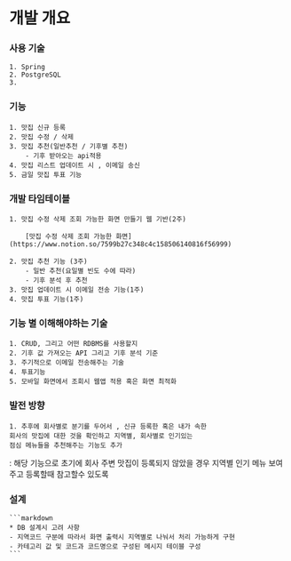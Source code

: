 # 개발 개요

### 사용 기술
    1. Spring 
    2. PostgreSQL
    3. 
### 기능
    1. 맛집 신규 등록
    2. 맛집 수정 / 삭제
    3. 맛집 추천(일반추천 / 기후별 추천)
        - 기후 받아오는 api적용
    4. 맛집 리스트 업데이트 시 , 이메일 송신
    5. 금일 맛집 투표 기능

### 개발 타임테이블
    1. 맛집 수정 삭제 조회 가능한 화면 만들기 웹 기반(2주)
        
        [맛집 수정 삭제 조회 가능한 화면](https://www.notion.so/7599b27c348c4c158506140816f56999)
        
    2. 맛집 추천 기능 (3주)
        - 일반 추천(요일별 빈도 수에 따라)
        - 기후 분석 후 추천
    3. 맛집 업데이트 시 이메일 전송 기능(1주)
    4. 맛집 투표 기능(1주)

### 기능 별 이해해야하는 기술
    
    1. CRUD, 그리고 어떤 RDBMS를 사용할지
    2. 기후 값 가져오는 API 그리고 기후 분석 기준
    3. 주기적으로 이메일 전송해주는 기술
    4. 투표기능
    5. 모바일 화면에서 조회시 웹앱 적용 혹은 화면 최적화

### 발전 방향
    1. 추후에 회사별로 분기를 두어서 , 신규 등록한 혹은 내가 속한
    회사의 맛집에 대한 것을 확인하고 지역별, 회사별로 인기있는
    점심 메뉴들을 추천해주는 기능도 추가
   : 해당 기능으로 초기에 회사 주변 맛집이 등록되지 않았을 경우 지역별 인기 메뉴 보여주고 등록할때 참고할수 있도록
        
### 설계
    
    ```markdown
    * DB 설계시 고려 사항
    - 지역코드 구분에 따라서 화면 출력시 지역별로 나눠서 처리 가능하게 구현
    - 카테고리 값 및 코드과 코드명으로 구성된 메시지 테이블 구성
    ```
    
